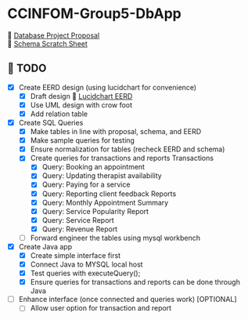 # CCINFOM-Group5-DbApp

🔗 [Database Project Proposal](https://docs.google.com/document/d/1-jrOARWG2kotG-TS0ANylUJbeU9Pu4Oy/edit)  
🔗 [Schema Scratch Sheet](https://docs.google.com/spreadsheets/d/1hMwmDPGuGJo0CpJH_TSuASftIagkDVdCUQSiE0-XhAQ/edit?gid=0#gid=0)  


## 📍 TODO
- [x] Create EERD design (using lucidchart for convenience)
    - [x] Draft design
        🔗 [Lucidchart EERD](https://lucid.app/lucidchart/fd84e567-7d5e-4e4f-ac70-80523924ceb4/edit?viewport_loc=-326%2C-210%2C2096%2C1127%2C0_0&invitationId=inv_b714da36-9bd6-4d95-911b-d0ffe0834c44)
    - [x] Use UML design with crow foot
    - [x] Add relation table
- [x] Create SQL Queries
    - [x] Make tables in line with proposal, schema, and EERD
    - [x] Make sample queries for testing
    - [x] Ensure normalization for tables (recheck EERD and schema)
    - [x] Create queries for transactions and reports
      Transactions
        - [x] Query: Booking an appointment
        - [x] Query: Updating therapist availability
        - [x] Query: Paying for a service
        - [x] Query: Reporting client feedback
      Reports
        - [x] Query: Monthly Appointment Summary
        - [x] Query: Service Popularity Report
        - [x] Query: Service Report
        - [x] Query: Revenue Report
    - [ ] Forward engineer the tables using mysql workbench
- [x] Create Java app
    - [x] Create simple interface first
    - [x] Connect Java to MYSQL local host
    - [x] Test queries with executeQuery();
    - [x] Ensure queries for transactions and reports can be done through Java
- [ ] Enhance interface (once connected and queries work) [OPTIONAL]
    - [ ] Allow user option for transaction and report
